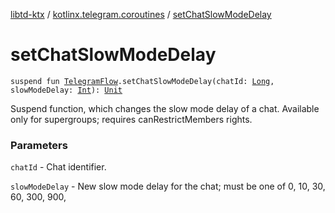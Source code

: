 [libtd-ktx](../index.md) / [kotlinx.telegram.coroutines](index.md) / [setChatSlowModeDelay](./set-chat-slow-mode-delay.md)

# setChatSlowModeDelay

`suspend fun `[`TelegramFlow`](../kotlinx.telegram.core/-telegram-flow/index.md)`.setChatSlowModeDelay(chatId: `[`Long`](https://kotlinlang.org/api/latest/jvm/stdlib/kotlin/-long/index.html)`, slowModeDelay: `[`Int`](https://kotlinlang.org/api/latest/jvm/stdlib/kotlin/-int/index.html)`): `[`Unit`](https://kotlinlang.org/api/latest/jvm/stdlib/kotlin/-unit/index.html)

Suspend function, which changes the slow mode delay of a chat. Available only for supergroups;
requires canRestrictMembers rights.

### Parameters

`chatId` - Chat identifier.

`slowModeDelay` - New slow mode delay for the chat; must be one of 0, 10, 30, 60, 300, 900,